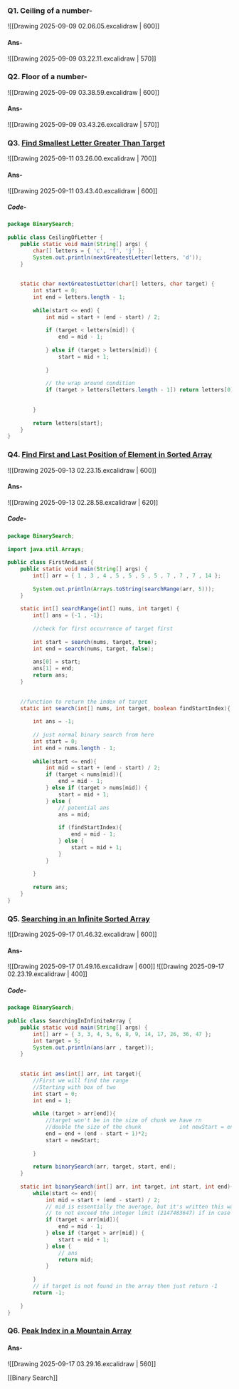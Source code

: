 ### Q1. Ceiling of a number-
![[Drawing 2025-09-09 02.06.05.excalidraw | 600]]
#### **Ans-**
![[Drawing 2025-09-09 03.22.11.excalidraw | 570]]



### Q2. Floor of a number-
![[Drawing 2025-09-09 03.38.59.excalidraw | 600]]
#### **Ans-**
![[Drawing 2025-09-09 03.43.26.excalidraw | 570]]

### Q3. [Find Smallest Letter Greater Than Target](https://leetcode.com/problems/find-smallest-letter-greater-than-target/)
![[Drawing 2025-09-11 03.26.00.excalidraw | 700]]

#### **Ans-**
![[Drawing 2025-09-11 03.43.40.excalidraw | 600]]
##### **Code-**
```java
package BinarySearch;  
  
public class CeilingOfLetter {  
    public static void main(String[] args) {  
        char[] letters = { 'c', 'f', 'j' };  
        System.out.println(nextGreatestLetter(letters, 'd'));  
    }  
    
    
    static char nextGreatestLetter(char[] letters, char target) {  
        int start = 0;  
        int end = letters.length - 1;  
		  
        while(start <= end) {  
            int mid = start + (end - start) / 2;  
            
            if (target < letters[mid]) {  
                end = mid - 1;  
                
            } else if (target > letters[mid]) {  
                start = mid + 1;  
                
            }  
            
            // the wrap around condition  
            if (target > letters[letters.length - 1]) return letters[0];  
            
            
        }     
        
        return letters[start];  
    }
}
```

### Q4. [Find First and Last Position of Element in Sorted Array](https://leetcode.com/problems/find-first-and-last-position-of-element-in-sorted-array/)
![[Drawing 2025-09-13 02.23.15.excalidraw | 600]]
#### **Ans-**
![[Drawing 2025-09-13 02.28.58.excalidraw | 620]]

##### **Code-**
```java
package BinarySearch;  
  
import java.util.Arrays;  
  
public class FirstAndLast {  
    public static void main(String[] args) {  
        int[] arr = { 1 , 3 , 4 , 5 , 5 , 5 , 5 , 7 , 7 , 7 , 14 };  
		  
        System.out.println(Arrays.toString(searchRange(arr, 5)));  
    }  
	
    static int[] searchRange(int[] nums, int target) {  
        int[] ans = {-1 , -1};  
		  
        //check for first occurrence of target first  
		  
        int start = search(nums, target, true);  
        int end = search(nums, target, false);  
		  
        ans[0] = start;  
        ans[1] = end;  
        return ans;  
    }  
	  
	  
    //function to return the index of target  
    static int search(int[] nums, int target, boolean findStartIndex){  
		  
        int ans = -1;  
        
        // just normal binary search from here
        int start = 0;  
        int end = nums.length - 1;  
		  
        while(start <= end){  
            int mid = start + (end - start) / 2;  
            if (target < nums[mid]){  
                end = mid - 1;  
            } else if (target > nums[mid]) {  
                start = mid + 1;  
            } else {  
                // potential ans  
                ans = mid;  
				  
                if (findStartIndex){  
                    end = mid - 1;  
                } else {  
                    start = mid + 1;  
                }  
            }  
			  
        }  
		  
        return ans;  
    }  
}
```

### Q5. [Searching in an Infinite Sorted Array](https://www.geeksforgeeks.org/dsa/find-position-element-sorted-array-infinite-numbers/)
![[Drawing 2025-09-17 01.46.32.excalidraw | 600]]
#### **Ans-**
![[Drawing 2025-09-17 01.49.16.excalidraw  | 600]]
![[Drawing 2025-09-17 02.23.19.excalidraw | 400]]
##### **Code-**
```java
package BinarySearch;  
  
public class SearchingInInfiniteArray {  
    public static void main(String[] args) {  
        int[] arr = { 3, 3, 4, 5, 6, 8, 9, 14, 17, 26, 36, 47 };  
        int target = 5;  
        System.out.println(ans(arr , target));  
    }  
	  
	
    static int ans(int[] arr, int target){  
        //First we will find the range  
        //Starting with box of two  
        int start = 0;  
        int end = 1;  
		  
        while (target > arr[end]){  
            //target won't be in the size of chunk we have rn  
            //double the size of the chunk            int newStart = end + 1;  
            end = end + (end - start + 1)*2;  
            start = newStart;  
			  
        }  
		  
        return binarySearch(arr, target, start, end);  
    }  
	  
    static int binarySearch(int[] arr, int target, int start, int end){  
        while(start <= end){  
            int mid = start + (end - start) / 2;  
            // mid is essentially the average, but it's written this way  
            // to not exceed the integer limit (2147483647) if in case the array is huge  
            if (target < arr[mid]){  
                end = mid - 1;  
            } else if (target > arr[mid]) {  
                start = mid + 1;  
            } else {  
                // ans  
                return mid;  
            }  
		  
        }  
        // if target is not found in the array then just return -1  
        return -1;  
		  
    }  
}
```

### Q6. [Peak Index in a Mountain Array](https://leetcode.com/problems/peak-index-in-a-mountain-array/)

#### **Ans-**
![[Drawing 2025-09-17 03.29.16.excalidraw | 560]]





[[Binary Search]]
